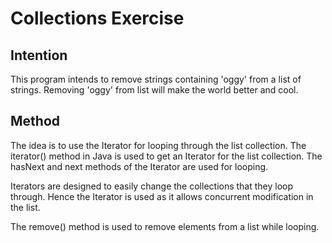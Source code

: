 
# Collections Exercise

## Intention

This program intends to remove strings containing 'oggy' from a list of strings.
Removing 'oggy' from list will make the world better and cool.

## Method

The idea is to use the Iterator for looping through the list collection.
The iterator() method in Java is used to get an Iterator for the list collection.
The hasNext and next methods of the Iterator are used for looping.

Iterators are designed to easily change the collections that they loop through.
Hence the Iterator is used as it allows concurrent modification in the list.

The remove() method is used to remove elements from a list while looping.
